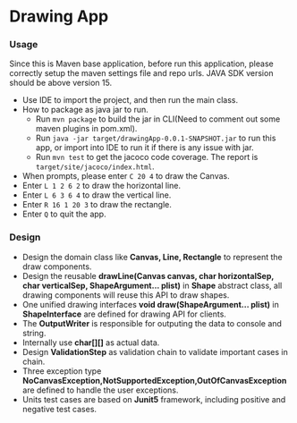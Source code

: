 # Drawing App

### Usage
Since this is Maven base application, before run this application, please correctly setup 
the maven settings file and repo urls. JAVA SDK version should be above version 15.
* Use IDE to import the project, and then run the main class.
* How to package as java jar to run.
  - Run `mvn package` to build the jar in CLI(Need to comment out some maven plugins in pom.xml).
  - Run `java -jar target/drawingApp-0.0.1-SNAPSHOT.jar` to run this app, or import into IDE to run it if there is any issue with jar.
  - Run `mvn test` to get the jacoco code coverage. The report is `target/site/jacoco/index.html`.
* When prompts, please enter `C 20 4` to draw the Canvas.
* Enter `L 1 2 6 2` to draw the horizontal line.
* Enter `L 6 3 6 4` to draw the vertical line.
* Enter `R 16 1 20 3` to draw the rectangle.
* Enter `Q` to quit the app.

### Design
* Design the domain class like **Canvas, Line, Rectangle** to represent the draw components.
* Design the reusable **drawLine(Canvas canvas, char horizontalSep, char verticalSep, ShapeArgument... plist)** in **Shape** abstract class, all drawing components will reuse this API to draw shapes.
* One unified drawing interfaces **void draw(ShapeArgument... plist)** in **ShapeInterface** are defined for drawing API for clients.
* The **OutputWriter** is responsible for outputing the data to console and string.
* Internally use **char[][]** as actual data.
* Design **ValidationStep** as validation chain to validate important cases in chain. 
* Three exception type **NoCanvasException,NotSupportedException,OutOfCanvasException** are defined to handle the user exceptions.
* Units test cases are based on **Junit5** framework, including positive and negative test cases.



